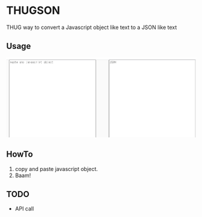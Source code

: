 # THUGSON
THUG way to convert a Javascript object like text to a JSON like text

## Usage

![alt text](img/thugsongif.gif)

## HowTo
1. copy and paste javascript object.
2. Baam!


## TODO
- API call